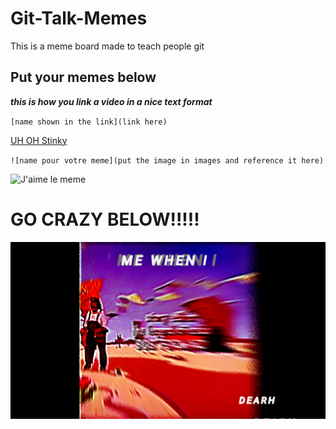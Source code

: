 # Git-Talk-Memes

This is a meme board made to teach people git 

## Put your memes below

***this is how you link a video in a nice text format***

`[name shown in the link](link here)`

[UH OH Stinky](https://www.youtube.com/watch?v=ZJvH8d2y7Iw)



`![name pour votre meme](put the image in images and reference it here)`

![J'aime le meme](images/z00merm3m3.jpg)




# GO CRAZY BELOW!!!!! 

![vib eb chdekc](images/Untitled583_20191030154517.png)


